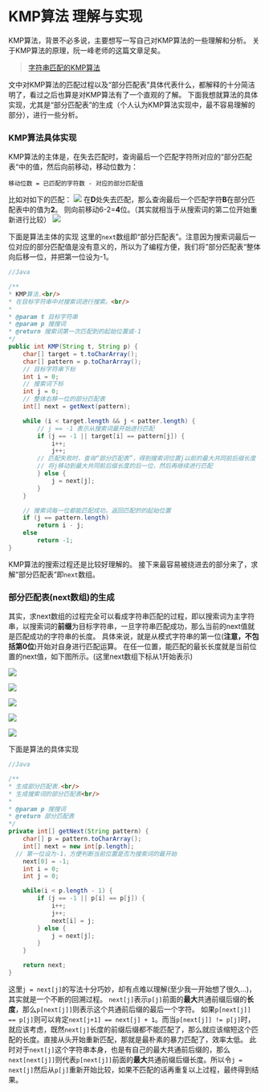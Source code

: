 # KMP算法 理解与实现

KMP算法，背景不必多说，主要想写一写自己对KMP算法的一些理解和分析。
关于KMP算法的原理，阮一峰老师的这篇文章足矣。

> [字符串匹配的KMP算法](http://www.ruanyifeng.com/blog/2013/05/Knuth%E2%80%93Morris%E2%80%93Pratt_algorithm.html)  

文中对KMP算法的匹配过程以及“部分匹配表”具体代表什么，都解释的十分简洁明了，看过之后也算是对KMP算法有了一个直观的了解。
下面我想就算法的具体实现，尤其是“部分匹配表”的生成（个人认为KMP算法实现中，最不容易理解的部分），进行一些分析。

### KMP算法具体实现
KMP算法的主体是，在失去匹配时，查询最后一个匹配字符所对应的“部分匹配表“中的值，然后向前移动，移动位数为：

`移动位数 = 已匹配的字符数 - 对应的部分匹配值`

比如对如下的匹配：
![](https://ws1.sinaimg.cn/large/006tKfTcgy1ft7cr8c438j30g103ma9x.jpg)
在**D**处失去匹配，那么查询最后一个匹配字符**B**在部分匹配表中的值为**2**。
则向前移动6-2=**4**位。（其实就相当于从搜索词的第二位开始重新进行比较）
![](https://ws2.sinaimg.cn/large/006tKfTcgy1ft7crus6ppj30hx059q2w.jpg)

下面是算法主体的实现
这里的`next`数组即“部分匹配表”。注意因为搜索词最后一位对应的部分匹配值是没有意义的，所以为了编程方便，我们将”部分匹配表“整体向后移一位，并把第一位设为-1。

``` java
//Java

/**
* KMP算法.<br/>
* 在目标字符串中对搜索词进行搜索。<br/>
* 
* @param t 目标字符串
* @param p 搜搜词
* @return 搜索词第一次匹配到的起始位置或-1
*/
public int KMP(String t, String p) {
	char[] target = t.toCharArray();
	char[] pattern = p.toCharArray();
	// 目标字符串下标
	int i = 0;
	// 搜索词下标
	int j = 0;
	// 整体右移一位的部分匹配表
	int[] next = getNext(pattern);

	while (i < target.length && j < patter.length) {
		// j == -1 表示从搜索词最开始进行匹配
		if (j == -1 || target[i] == pattern[j]) {
			i++;
			j++;
		// 匹配失败时，查询“部分匹配表”，得到搜索词位置j以前的最大共同前后缀长度
		// 将j移动到最大共同前后缀长度的后一位，然后再继续进行匹配
		} else {
			j = next[j];
		}
	}

	// 搜索词每一位都能匹配成功，返回匹配的的起始位置
	if (j == pattern.length)
		return i - j;
	else
		return -1;
}
```

KMP算法的搜索过程还是比较好理解的。
接下来最容易被绕进去的部分来了，求解“部分匹配表”即`next`数组。

### 部分匹配表(next数组)的生成
其实，求next数组的过程完全可以看成字符串匹配的过程，即以搜索词为主字符串，以搜索词的**前缀**为目标字符串，一旦字符串匹配成功，那么当前的next值就是匹配成功的字符串的长度。
具体来说，就是从模式字符串的第一位(**注意，不包括第0位**)开始对自身进行匹配运算。 在任一位置，能匹配的最长长度就是当前位置的next值，如下图所示。(这里next数组下标从1开始表示)

![](https://ws3.sinaimg.cn/large/006tKfTcgy1ft956l5xp9j30k009j3yj.jpg)

![](https://ws3.sinaimg.cn/large/006tKfTcgy1ft9571sf7nj30k009pwei.jpg)

![](https://ws1.sinaimg.cn/large/006tKfTcgy1ft957fwnf8j30k009gmx6.jpg)

![](https://ws2.sinaimg.cn/large/006tKfTcgy1ft957n80q3j30k0098aa2.jpg)

![](https://ws3.sinaimg.cn/large/006tKfTcgy1ft957uapvdj30k009vwei.jpg)

下面是算法的具体实现

``` java 
//Java

/**
* 生成部分匹配表.<br/>
* 生成搜索词的部分匹配表<br/>
* 
* @param p 搜搜词
* @return 部分匹配表
*/
private int[] getNext(String pattern) {
	char[] p = pattern.toCharArray();
	int[] next = new int[p.length];
  // 第一位设为-1，方便判断当前位置是否为搜索词的最开始
	next[0] = -1;
	int i = 0;
	int j = 0;

	while(i < p.length - 1) {
		if (j == -1 || p[i] == p[j]) {
			i++;
			j++;
			next[i] = j;
		} else {
			j = next[j];
		}
	}

	return next;
}
```

这里`j = next[j]`的写法十分巧妙，却有点难以理解(至少我一开始想了很久...)，其实就是一个不断的回溯过程。
`next[j]`表示`p[j]`前面的**最大**共通前缀后缀的**长度**，那么`p[next[j]]`则表示这个共通前后缀的最后一个字符。
如果`p[next[j]] == p[j]`则可以肯定`next[j+1] == next[j] + 1`。而当`p[next[j]] != p[j]`时，就应该考虑，既然`next[j]`长度的前缀后缀都不能匹配了，那么就应该缩短这个匹配的长度。直接从头开始重新匹配，那就是最朴素的暴力匹配了，效率太低。
此时对于`next[j]`这个字符串本身，也是有自己的最大共通前后缀的，那么`next[next[j]]`则代表`p[next[j]]`前面的**最大**共通前缀后缀长度。所以令`j = next[j]`然后从`p[j]`重新开始比较，如果不匹配的话再重复以上过程，最终得到结果。